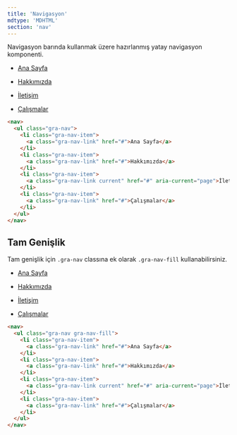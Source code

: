 ```yaml
---
title: 'Navigasyon'
mdtype: 'MDHTML'
section: 'nav'
---
```


Navigasyon barında kullanmak üzere hazırlanmış yatay navigasyon komponenti.

<div class="gra-doc-s-wrapper">
<nav>
<ul class="gra-nav">
<li class="gra-nav-item">

[Ana Sayfa](/docs/nav/# 'NavLink')

</li>
<li class="gra-nav-item">

[Hakkımızda](/docs/nav/# 'NavLink')

</li>
<li class="gra-nav-item">

[İletişim](/docs/nav/# 'NavLinkCurrent')

</li>
<li class="gra-nav-item">

[Çalışmalar](/docs/nav/# 'NavLink')

</li>
</ul>
</nav>
</div>

```html
<nav>
  <ul class="gra-nav">
    <li class="gra-nav-item">
      <a class="gra-nav-link" href="#">Ana Sayfa</a>
    </li>
    <li class="gra-nav-item">
      <a class="gra-nav-link" href="#">Hakkımızda</a>
    </li>
    <li class="gra-nav-item">
      <a class="gra-nav-link current" href="#" aria-current="page">İletişim</a>
    </li>
    <li class="gra-nav-item">
      <a class="gra-nav-link" href="#">Çalışmalar</a>
    </li>
  </ul>
</nav>
```

## Tam Genişlik

Tam genişlik için `.gra-nav` classına ek olarak `.gra-nav-fill` kullanabilirsiniz.

<div class="gra-doc-s-wrapper">
<nav>
<ul class="gra-nav gra-nav-fill">
<li class="gra-nav-item">

[Ana Sayfa](/docs/nav/# 'NavLink')

</li>
<li class="gra-nav-item">

[Hakkımızda](/docs/nav/# 'NavLink')

</li>
<li class="gra-nav-item">

[İletişim](/docs/nav/# 'NavLinkCurrent')

</li>
<li class="gra-nav-item">

[Çalışmalar](/docs/nav/# 'NavLink')

</li>
</ul>
</nav>
</div>

```html
<nav>
  <ul class="gra-nav gra-nav-fill">
    <li class="gra-nav-item">
      <a class="gra-nav-link" href="#">Ana Sayfa</a>
    </li>
    <li class="gra-nav-item">
      <a class="gra-nav-link" href="#">Hakkımızda</a>
    </li>
    <li class="gra-nav-item">
      <a class="gra-nav-link current" href="#" aria-current="page">İletişim</a>
    </li>
    <li class="gra-nav-item">
      <a class="gra-nav-link" href="#">Çalışmalar</a>
    </li>
  </ul>
</nav>
```
